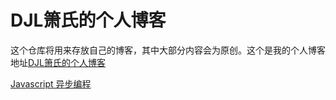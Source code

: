 # DJL箫氏的个人博客

这个仓库将用来存放自己的博客，其中大部分内容会为原创。这个是我的个人博客地址[DJL箫氏的个人博客](http://djl.pub)

[Javascript 异步编程](https://github.com/djlxiaoshi/blog/issues/1)

